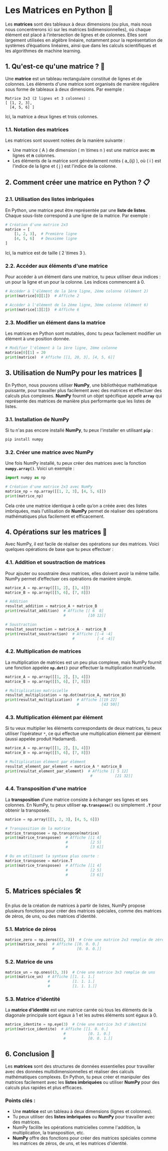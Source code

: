 # Les Matrices en Python 📐

Les **matrices** sont des tableaux à deux dimensions (ou plus, mais nous nous concentrerons ici sur les matrices bidimensionnelles), où chaque élément est placé à l’intersection de lignes et de colonnes. Elles sont largement utilisées en algèbre linéaire, notamment pour la représentation de systèmes d’équations linéaires, ainsi que dans les calculs scientifiques et les algorithmes de machine learning.



## 1. Qu'est-ce qu'une matrice ? 🧮

Une **matrice** est un tableau rectangulaire constitué de lignes et de colonnes. Les éléments d'une matrice sont organisés de manière régulière sous forme de tableaux à deux dimensions. Par exemple :

```
Matrice 2x3 (2 lignes et 3 colonnes) :
[ [1, 2, 3],
  [4, 5, 6] ]
```

Ici, la matrice a deux lignes et trois colonnes.

### 1.1. Notation des matrices

Les matrices sont souvent notées de la manière suivante :

- Une matrice \( A \) de dimension \( m \times n \) est une matrice avec **m** lignes et **n** colonnes.
- Les éléments de la matrice sont généralement notés \( a_{ij} \), où \( i \) est l'indice de la ligne et \( j \) est l'indice de la colonne.



## 2. Comment créer une matrice en Python ? 📋

### 2.1. Utilisation des listes imbriquées

En Python, une matrice peut être représentée par une **liste de listes**. Chaque sous-liste correspond à une ligne de la matrice. Par exemple :

```python
# Création d'une matrice 2x3
matrice = [
    [1, 2, 3],  # Première ligne
    [4, 5, 6]   # Deuxième ligne
]
```

Ici, la matrice est de taille \( 2 \times 3 \).

### 2.2. Accéder aux éléments d'une matrice

Pour accéder à un élément dans une matrice, tu peux utiliser deux indices : un pour la ligne et un pour la colonne. Les indices commencent à 0.

```python
# Accéder à l'élément de la 1ère ligne, 2ème colonne (élément 2)
print(matrice[0][1])  # Affiche 2

# Accéder à l'élément de la 2ème ligne, 3ème colonne (élément 6)
print(matrice[1][2])  # Affiche 6
```

### 2.3. Modifier un élément dans la matrice

Les matrices en Python sont mutables, donc tu peux facilement modifier un élément à une position donnée.

```python
# Modifier l'élément à la 1ère ligne, 2ème colonne
matrice[0][1] = 20
print(matrice)  # Affiche [[1, 20, 3], [4, 5, 6]]
```



## 3. Utilisation de NumPy pour les matrices 🔢

En Python, nous pouvons utiliser **NumPy**, une bibliothèque mathématique puissante, pour travailler plus facilement avec des matrices et effectuer des calculs plus complexes. **NumPy** fournit un objet spécifique appelé **`array`** qui représente des matrices de manière plus performante que les listes de listes.

### 3.1. Installation de NumPy

Si tu n'as pas encore installé **NumPy**, tu peux l'installer en utilisant **`pip`** :

```bash
pip install numpy
```

### 3.2. Créer une matrice avec NumPy

Une fois NumPy installé, tu peux créer des matrices avec la fonction **`numpy.array()`**. Voici un exemple :

```python
import numpy as np

# Création d'une matrice 2x3 avec NumPy
matrice_np = np.array([[1, 2, 3], [4, 5, 6]])
print(matrice_np)
```

Cela crée une matrice identique à celle qu’on a créée avec des listes imbriquées, mais l'utilisation de **NumPy** permet de réaliser des opérations mathématiques plus facilement et efficacement.



## 4. Opérations sur les matrices 🔄

Avec NumPy, il est facile de réaliser des opérations sur des matrices. Voici quelques opérations de base que tu peux effectuer :

### 4.1. Addition et soustraction de matrices

Pour ajouter ou soustraire deux matrices, elles doivent avoir la même taille. NumPy permet d’effectuer ces opérations de manière simple.

```python
matrice_A = np.array([[1, 2], [3, 4]])
matrice_B = np.array([[5, 6], [7, 8]])

# Addition
resultat_addition = matrice_A + matrice_B
print(resultat_addition)  # Affiche [[ 6  8]
                          #          [10 12]]

# Soustraction
resultat_soustraction = matrice_A - matrice_B
print(resultat_soustraction)  # Affiche [[-4 -4]
                              #          [-4 -4]]
```

### 4.2. Multiplication de matrices

La multiplication de matrices est un peu plus complexe, mais NumPy fournit une fonction appelée **`np.dot()`** pour effectuer la multiplication matricielle.

```python
matrice_A = np.array([[1, 2], [3, 4]])
matrice_B = np.array([[5, 6], [7, 8]])

# Multiplication matricielle
resultat_multiplication = np.dot(matrice_A, matrice_B)
print(resultat_multiplication)  # Affiche [[19 22]
                                #          [43 50]]
```

### 4.3. Multiplication élément par élément

Si tu veux multiplier les éléments correspondants de deux matrices, tu peux utiliser l’opérateur `*`, ce qui effectue une multiplication élément par élément (aussi appelée produit Hadamard).

```python
matrice_A = np.array([[1, 2], [3, 4]])
matrice_B = np.array([[5, 6], [7, 8]])

# Multiplication élément par élément
resultat_element_par_element = matrice_A * matrice_B
print(resultat_element_par_element)  # Affiche [[ 5 12]
                                      #          [21 32]]
```

### 4.4. Transposition d'une matrice

La **transposition** d'une matrice consiste à échanger ses lignes et ses colonnes. En NumPy, tu peux utiliser **`np.transpose()`** ou simplement **`.T`** pour obtenir la transposée.

```python
matrice = np.array([[1, 2, 3], [4, 5, 6]])

# Transposition de la matrice
matrice_transposee = np.transpose(matrice)
print(matrice_transposee)  # Affiche [[1 4]
                           #          [2 5]
                           #          [3 6]]

# Ou en utilisant la syntaxe plus courte :
matrice_transposee = matrice.T
print(matrice_transposee)  # Affiche [[1 4]
                           #          [2 5]
                           #          [3 6]]
```



## 5. Matrices spéciales 🛠️

En plus de la création de matrices à partir de listes, NumPy propose plusieurs fonctions pour créer des matrices spéciales, comme des matrices de zéros, de uns, ou des matrices d'identité.

### 5.1. Matrice de zéros

```python
matrice_zero = np.zeros((2, 3))  # Crée une matrice 2x3 remplie de zéros
print(matrice_zero)  # Affiche [[0. 0. 0.]
                     #          [0. 0. 0.]]
```

### 5.2. Matrice de uns

```python
matrice_un = np.ones((3, 3))  # Crée une matrice 3x3 remplie de uns
print(matrice_un)  # Affiche [[1. 1. 1.]
                   #          [1. 1. 1.]
                   #          [1. 1. 1.]]
```

### 5.3. Matrice d'identité

La **matrice d'identité** est une matrice carrée où tous les éléments de la diagonale principale sont égaux à 1 et les autres éléments sont égaux à 0.

```python
matrice_identite = np.eye(3)  # Crée une matrice 3x3 d'identité
print(matrice_identite)  # Affiche [[1. 0. 0.]
                          #          [0. 1. 0.]
                          #          [0. 0. 1.]]
```



## 6. Conclusion 🎯

Les **matrices** sont des structures de données essentielles pour travailler avec des données multidimensionnelles et réaliser des calculs mathématiques complexes. En Python, tu peux créer et manipuler des matrices facilement avec les **listes imbriquées** ou utiliser **NumPy** pour des calculs plus rapides et plus efficaces.

### Points clés :
- Une **matrice** est un tableau à deux dimensions (lignes et colonnes).
- Tu peux utiliser des **listes imbriquées** ou **NumPy** pour travailler avec des matrices.
- NumPy facilite les opérations matricielles comme l'addition, la multiplication, la transposition, etc.
- **NumPy** offre des fonctions pour créer des matrices spéciales comme les matrices de zéros, de uns, et les matrices d'identité.